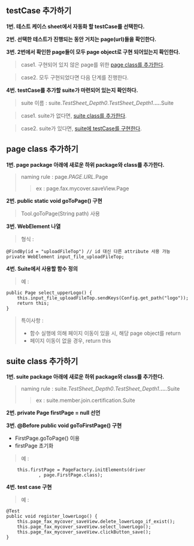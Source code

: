 ## testCase 추가하기

**1번. 테스트 케이스 sheet에서 자동화 할 testCase를 선택한다.**

**2번. 선택한 테스트가 진행되는 동안 거치는 page(url)들을 확인한다.**

**3번. 2번에서 확인한 page들이 모두 page object로 구현 되어있는지 확인한다.**

> case1. 구현되어 있지 않은 page를 위한 [page class를 추가한다](#page-class-추가하기).

> case2. 모두 구현되었다면 다음 단계를 진행한다.

**4번. testCase를 추가할 suite가 마련되어 있는지 확인하다.**

> suite 이름 : suite.*TestSheet_Depth0*.*TestSheet_Depth1*.**...**.Suite

> case1. suite가 없다면, [suite class를 추가한다](#suite-class-추가하기).

> case2. suite가 있다면, [suite에 testCase를 구현한다](#suite-class-추가하기).

## page class 추가하기

**1번. page package 아래에 새로운 하위 package와 class를 추가한다.**
> naming rule : page.*PAGE*.*URL*.Page
>> ex : page.fax.mycover.saveView.Page

**2번. public static void goToPage() 구현**
> Tool.goToPage(String path) 사용

**3번. WebElement 나열**
> 형식 : 

	@FindBy(id = "uploadFileTop") // id 대신 다른 attribute 사용 가능
	private WebElement input_file_uploadFileTop;
	
**4번. Suite에서 사용할 함수 정의**
> 예 :

	public Page select_upperLogo() {
		this.input_file_uploadFileTop.sendKeys(Config.get_path("logo"));
		return this;
	}
	
> 특이사항 :
> + 함수 실행에 의해 페이지 이동이 있을 시, 해당 page object를 return
> + 페이지 이동이 없을 경우, return this

## suite class 추가하기

**1번. suite package 아래에 새로운 하위 package와 class를 추가한다.**
> naming rule : suite.*TestSheet_Depth0*.*TestSheet_Depth1*.**...**.Suite
>> ex : suite.member.join.certification.Suite

**2번. private Page firstPage = null 선언**

**3번. @Before public void goToFirstPage() 구현**
+ FirstPage.goToPage() 이용
+ firstPage 초기화

> 예 :

		this.firstPage = PageFactory.initElements(driver
				, page.FirstPage.class);

**4번. test case 구현**
> 예 :

	@Test
	public void register_lowerLogo() {
		this.page_fax_mycover_saveView.delete_lowerLogo_if_exist();
		this.page_fax_mycover_saveView.select_lowerLogo();
		this.page_fax_mycover_saveView.clickButton_save();
	}
